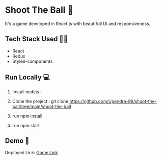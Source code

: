 # Shoot The Ball 🌇
  It's a game developed in React.js with beautifull UI and responsiveness.

## Tech Stack Used 👩‍💻
- React
- Redux
- Styled-components

## Run Locally 💻


1. Install nodejs :

2. Clone the project :
   git clone https://github.com/Upendra-99/shoot-the-ball/tree/main/shoot-the-ball
   
3. run npm install
 
4. run npm start

## Demo 🎥
Deployed Link: [Game Link](https://shoot-the-ball.netlify.app/)

